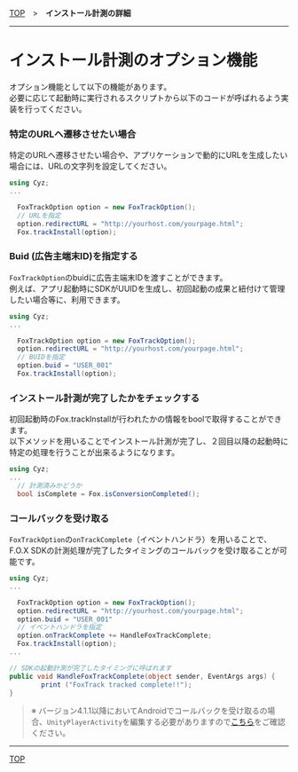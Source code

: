 [TOP](../../README.md)　>　**インストール計測の詳細**

---

# インストール計測のオプション機能

オプション機能として以下の機能があります。<br>
必要に応じて起動時に実行されるスクリプトから以下のコードが呼ばれるよう実装を行ってください。<br>

### 特定のURLヘ遷移させたい場合
特定のURLヘ遷移させたい場合や、アプリケーションで動的にURLを生成したい場合には、URLの文字列を設定してください。

```cs
using Cyz;
...

  FoxTrackOption option = new FoxTrackOption();
  // URLを指定
  option.redirectURL = "http://yourhost.com/yourpage.html";
  Fox.trackInstall(option);
```

### Buid (広告主端末ID)を指定する

`FoxTrackOption`のbuidに広告主端末IDを渡すことができます。<br>例えば、アプリ起動時にSDKがUUIDを生成し、初回起動の成果と紐付けて管理したい場合等に、利用できます。

```cs
using Cyz;
...

  FoxTrackOption option = new FoxTrackOption();
  option.redirectURL = "http://yourhost.com/yourpage.html";
  // BUIDを指定
  option.buid = "USER_001"
  Fox.trackInstall(option);
```

<div id="check_track"></div>

### インストール計測が完了したかをチェックする

初回起動時のFox.trackInstallが行われたかの情報をboolで取得することができます。<br>
以下メソッドを用いることでインストール計測が完了し、２回目以降の起動時に特定の処理を行うことが出来るようになります。

```cs
using Cyz;
...
  // 計測済みかどうか
  bool isComplete = Fox.isConversionCompleted();
```


<div id="receive_callback"></div>

### コールバックを受け取る

`FoxTrackOption`の`onTrackComplete`（イベントハンドラ）を用いることで、F.O.X SDKの計測処理が完了したタイミングのコールバックを受け取ることが可能です。

```cs
using Cyz;
...

  FoxTrackOption option = new FoxTrackOption();
  option.redirectURL = "http://yourhost.com/yourpage.html";
  option.buid = "USER_001"
  // イベントハンドラを指定
  option.onTrackComplete += HandleFoxTrackComplete;
  Fox.trackInstall(option);
...

// SDKの起動計測が完了したタイミングに呼ばれます
public void HandleFoxTrackComplete(object sender, EventArgs args) {
		print ("FoxTrack tracked complete!!");
}
```

> ※ バージョン4.1.1以降においてAndroidでコールバックを受け取るの場合、`UnityPlayerActivity`を編集する必要がありますので[こちら](../integration/android/README.md#receive_callback)をご確認ください。

---
[TOP](../../README.md)
